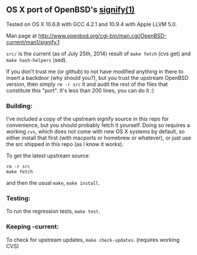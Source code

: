 ## OS X port of OpenBSD's [signify(1)](http://www.openbsd.org/cgi-bin/man.cgi/OpenBSD-current/man1/signify.1)

Tested on OS X 10.6.8 with GCC 4.2.1 and 10.9.4 with Apple LLVM 5.0.

Man page at http://www.openbsd.org/cgi-bin/man.cgi/OpenBSD-current/man1/signify.1

`src/` is the current (as of July 25th, 2014) result of `make fetch` (cvs get) and `make hash-helpers` (sed).

If you don't trust me (or github) to not have modified anything in there to
insert a backdoor (why should you?), but you trust the upstream OpenBSD version,
then simply `rm -r src` it and audit the rest of the files that constitute
this "port". It's less than 200 lines, you can do it :)

### Building:

I've included a copy of the upstream signify source in this repo for
convenience, but you should probably fetch it yourself. Doing so requires a
working `cvs`, which does not come with new OS X systems by default, so
either install that first (with macports or homebrew or whatever), or just
use the src shipped in this repo (as I know it works).

To get the latest upstream source:
```
rm -r src
make fetch
```

and then the usual `make`, `make install`.

### Testing:

To run the regression tests, `make test`.

### Keeping -current:

To check for upstream updates, `make check-updates`. (requires working CVS)
